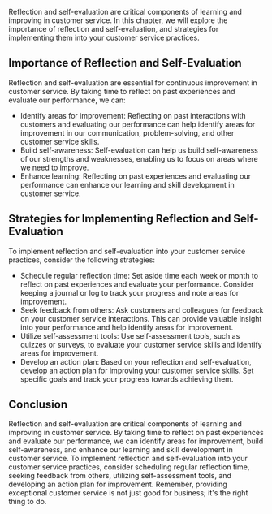 
Reflection and self-evaluation are critical components of learning and improving in customer service. In this chapter, we will explore the importance of reflection and self-evaluation, and strategies for implementing them into your customer service practices.

Importance of Reflection and Self-Evaluation
--------------------------------------------

Reflection and self-evaluation are essential for continuous improvement in customer service. By taking time to reflect on past experiences and evaluate our performance, we can:

* Identify areas for improvement: Reflecting on past interactions with customers and evaluating our performance can help identify areas for improvement in our communication, problem-solving, and other customer service skills.
* Build self-awareness: Self-evaluation can help us build self-awareness of our strengths and weaknesses, enabling us to focus on areas where we need to improve.
* Enhance learning: Reflecting on past experiences and evaluating our performance can enhance our learning and skill development in customer service.

Strategies for Implementing Reflection and Self-Evaluation
----------------------------------------------------------

To implement reflection and self-evaluation into your customer service practices, consider the following strategies:

* Schedule regular reflection time: Set aside time each week or month to reflect on past experiences and evaluate your performance. Consider keeping a journal or log to track your progress and note areas for improvement.
* Seek feedback from others: Ask customers and colleagues for feedback on your customer service interactions. This can provide valuable insight into your performance and help identify areas for improvement.
* Utilize self-assessment tools: Use self-assessment tools, such as quizzes or surveys, to evaluate your customer service skills and identify areas for improvement.
* Develop an action plan: Based on your reflection and self-evaluation, develop an action plan for improving your customer service skills. Set specific goals and track your progress towards achieving them.

Conclusion
----------

Reflection and self-evaluation are critical components of learning and improving in customer service. By taking time to reflect on past experiences and evaluate our performance, we can identify areas for improvement, build self-awareness, and enhance our learning and skill development in customer service. To implement reflection and self-evaluation into your customer service practices, consider scheduling regular reflection time, seeking feedback from others, utilizing self-assessment tools, and developing an action plan for improvement. Remember, providing exceptional customer service is not just good for business; it's the right thing to do.
